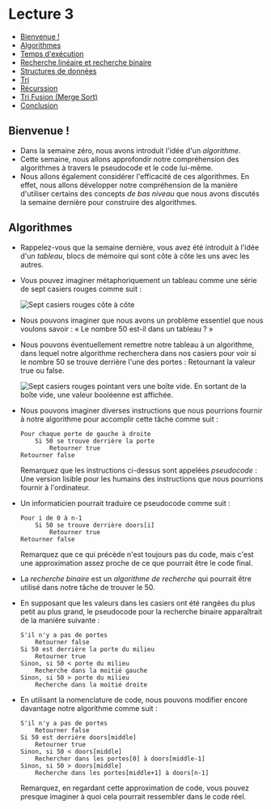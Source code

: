 Lecture 3
=========

*   [Bienvenue !](#bienvenue)
*   [Algorithmes](#algorithmes)
*   [Temps d'exécution](#temps-d'exécution)
*   [Recherche linéaire et recherche binaire](#recherche-linéaire-et-recherche-binaire)
*   [Structures de données](#structures-de-données)
*   [Tri](#tri)
*   [Récurssion](#récursion)
*   [Tri Fusion (Merge Sort)](#tri-fusion-(merge-sort))
*   [Conclusion](#conclusion)

Bienvenue !
--------

*   Dans la semaine zéro, nous avons introduit l'idée d'un _algorithme_.
*   Cette semaine, nous allons approfondir notre compréhension des algorithmes à travers le pseudocode et le code lui-même.
*   Nous allons également considérer l'efficacité de ces algorithmes. En effet, nous allons développer notre compréhension de la manière d'utiliser certains des concepts _de bas niveau_ que nous avons discutés la semaine dernière pour construire des algorithmes.

Algorithmes
----------

*   Rappelez-vous que la semaine dernière, vous avez été introduit à l'idée d'un _tableau_, blocs de mémoire qui sont côte à côte les uns avec les autres.
*   Vous pouvez imaginer métaphoriquement un tableau comme une série de sept casiers rouges comme suit :
    
    ![Sept casiers rouges côte à côte](https://cs50.harvard.edu/x/2023/notes/3/cs50Week3Slide018.png "casiers")
    
*   Nous pouvons imaginer que nous avons un problème essentiel que nous voulons savoir : « Le nombre 50 est-il dans un tableau ? »
*   Nous pouvons éventuellement remettre notre tableau à un algorithme, dans lequel notre algorithme recherchera dans nos casiers pour voir si le nombre 50 se trouve derrière l'une des portes : Retournant la valeur true ou false.
    
    ![Sept casiers rouges pointant vers une boîte vide. En sortant de la boîte vide, une valeur booléenne est affichée.](https://cs50.harvard.edu/x/2023/notes/3/cs50Week3Slide022.png "casiers en tant qu'algorithme")
    
*   Nous pouvons imaginer diverses instructions que nous pourrions fournir à notre algorithme pour accomplir cette tâche comme suit :
    
        Pour chaque porte de gauche à droite
            Si 50 se trouve derrière la porte
                Retourner true
        Retourner false
        
    
    Remarquez que les instructions ci-dessus sont appelées _pseudocode_ : Une version lisible pour les humains des instructions que nous pourrions fournir à l'ordinateur.
    
*   Un informaticien pourrait traduire ce pseudocode comme suit :
    
        Pour i de 0 à n-1
            Si 50 se trouve derrière doors[i]
                Retourner true
        Retourner false
        
    
    Remarquez que ce qui précède n'est toujours pas du code, mais c'est une approximation assez proche de ce que pourrait être le code final.
    
*   La _recherche binaire_ est un _algorithme de recherche_ qui pourrait être utilisé dans notre tâche de trouver le 50.
*   En supposant que les valeurs dans les casiers ont été rangées du plus petit au plus grand, le pseudocode pour la recherche binaire apparaîtrait de la manière suivante :
    
        S'il n'y a pas de portes
            Retourner false
        Si 50 est derrière la porte du milieu
            Retourner true
        Sinon, si 50 < porte du milieu
            Recherche dans la moitié gauche
        Sinon, si 50 > porte du milieu
            Recherche dans la moitié droite
        
    
*   En utilisant la nomenclature de code, nous pouvons modifier encore davantage notre algorithme comme suit :
    
        S'il n'y a pas de portes
            Retourner false
        Si 50 est derrière doors[middle]
            Retourner true
        Sinon, si 50 < doors[middle]
            Rechercher dans les portes[0] à doors[middle-1]
        Sinon, si 50 > doors[middle]
            Recherche dans les portes[middle+1] à doors[n-1]
        
    
    Remarquez, en regardant cette approximation de code, vous pouvez presque imaginer à quoi cela pourrait ressembler dans le code réel.
    
